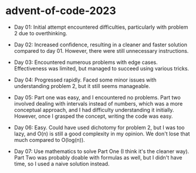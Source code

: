 # advent-of-code-2023

- Day 01: Initial attempt encountered difficulties, particularly with problem 2 due to overthinking.

- Day 02: Increased confidence, resulting in a cleaner and faster solution compared to day 01. However, there were still unnecessary instructions.

- Day 03: Encountered numerous problems with edge cases. Effectiveness was limited, but managed to succeed using various tricks.

- Day 04: Progressed rapidly. Faced some minor issues with understanding problem 2, but it still seems manageable.

- Day 05: Part one was easy, and I encountered no problems. Part two involved dealing with intervals instead of numbers, which was a more conceptual approach, and I had difficulty understanding it initially. However, once I grasped the concept, writing the code was easy.

- Day 06: Easy. Could have used dichotomy for problem 2, but I was too lazy, and O(n) is still a good complexity in my opinion. We don't lose that much compared to O(log(n)).

- Day 07: Use mathematics to solve Part One (I think it's the cleaner way). Part Two was probably doable with formulas as well, but I didn't have time, so I used a naive solution instead.